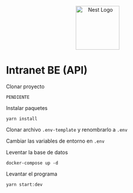 <p align="center">
  <a href="http://nestjs.com/" target="blank"><img src="https://nestjs.com/img/logo-small.svg" width="120" alt="Nest Logo" /></a>
</p>

# Intranet BE (API)

Clonar proyecto
```
PENDIENTE
```

Instalar paquetes
```
yarn install
```

Clonar archivo ```.env-template``` y renombrarlo a ```.env``` 

Cambiar las variables de entorno en ```.env```

Leventar la base de datos
```
docker-compose up -d
```

Levantar el programa 
```
yarn start:dev
```

